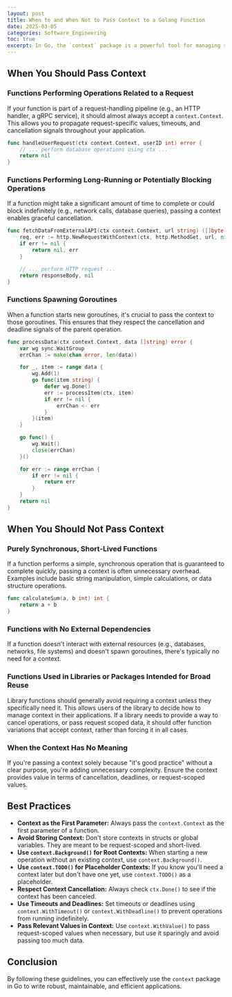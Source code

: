 ```yaml
---
layout: post
title: When to and When Not to Pass Context to a Golang Function
date: 2025-03-05
categories: Software_Engineering
toc: true
excerpt: In Go, the `context` package is a powerful tool for managing request-scoped values, cancellation signals, and deadlines. However, like any tool, it's essential to understand when to use it and when to avoid it. Let's break down the best practices for passing context to your Go functions.
---
```


## When You Should Pass Context

### Functions Performing Operations Related to a Request

If your function is part of a request-handling pipeline (e.g., an HTTP handler, a gRPC service), it should almost always accept a `context.Context`. This allows you to propagate request-specific values, timeouts, and cancellation signals throughout your application.

   ```go
   func handleUserRequest(ctx context.Context, userID int) error {
       // ... perform database operations using ctx ...
       return nil
   }
   ```

### Functions Performing Long-Running or Potentially Blocking Operations

If a function might take a significant amount of time to complete or could block indefinitely (e.g., network calls, database queries), passing a context enables graceful cancellation.

   ```go
   func fetchDataFromExternalAPI(ctx context.Context, url string) ([]byte, error) {
       req, err := http.NewRequestWithContext(ctx, http.MethodGet, url, nil)
       if err != nil {
           return nil, err
       }

       // ... perform HTTP request ...
       return responseBody, nil
   }
   ```

### Functions Spawning Goroutines

When a function starts new goroutines, it's crucial to pass the context to those goroutines. This ensures that they respect the cancellation and deadline signals of the parent operation.

   ```go
   func processData(ctx context.Context, data []string) error {
       var wg sync.WaitGroup
       errChan := make(chan error, len(data))

       for _, item := range data {
           wg.Add(1)
           go func(item string) {
               defer wg.Done()
               err := processItem(ctx, item)
               if err != nil {
                   errChan <- err
               }
           }(item)
       }

       go func() {
           wg.Wait()
           close(errChan)
       }()

       for err := range errChan {
           if err != nil {
               return err
           }
       }
       return nil
   }
   ```

## When You Should Not Pass Context

### Purely Synchronous, Short-Lived Functions

If a function performs a simple, synchronous operation that is guaranteed to complete quickly, passing a context is often unnecessary overhead. Examples include basic string manipulation, simple calculations, or data structure operations.

   ```go
   func calculateSum(a, b int) int {
       return a + b
   }
   ```

### Functions with No External Dependencies

If a function doesn't interact with external resources (e.g., databases, networks, file systems) and doesn't spawn goroutines, there's typically no need for a context.

### Functions Used in Libraries or Packages Intended for Broad Reuse

Library functions should generally avoid requiring a context unless they specifically need it. This allows users of the library to decide how to manage context in their applications. If a library needs to provide a way to cancel operations, or pass request scoped data, it should offer function variations that accept context, rather than forcing it in all cases.

### When the Context Has No Meaning

If you're passing a context solely because "it's good practice" without a clear purpose, you're adding unnecessary complexity. Ensure the context provides value in terms of cancellation, deadlines, or request-scoped values.

## Best Practices

* **Context as the First Parameter:** Always pass the `context.Context` as the first parameter of a function.
* **Avoid Storing Context:** Don't store contexts in structs or global variables. They are meant to be request-scoped and short-lived.
* **Use `context.Background()` for Root Contexts:** When starting a new operation without an existing context, use `context.Background()`.
* **Use `context.TODO()` for Placeholder Contexts:** If you know you'll need a context later but don't have one yet, use `context.TODO()` as a placeholder.
* **Respect Context Cancellation:** Always check `ctx.Done()` to see if the context has been canceled.
* **Use Timeouts and Deadlines:** Set timeouts or deadlines using `context.WithTimeout()` or `context.WithDeadline()` to prevent operations from running indefinitely.
* **Pass Relevant Values in Context:** Use `context.WithValue()` to pass request-scoped values when necessary, but use it sparingly and avoid passing too much data.

## Conclusion

By following these guidelines, you can effectively use the `context` package in Go to write robust, maintainable, and efficient applications.
